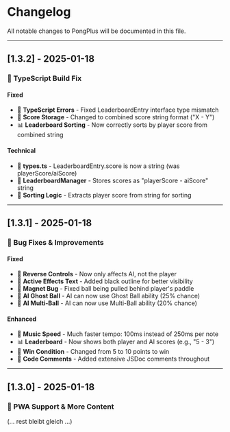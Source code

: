 ﻿# Changelog

All notable changes to PongPlus will be documented in this file.

---

## [1.3.2] - 2025-01-18

### 🐛 TypeScript Build Fix

#### Fixed
- 🐛 **TypeScript Errors** - Fixed LeaderboardEntry interface type mismatch
- 🔧 **Score Storage** - Changed to combined score string format ("X - Y")
- 📊 **Leaderboard Sorting** - Now correctly sorts by player score from combined string

#### Technical
- 🔧 **types.ts** - LeaderboardEntry.score is now a string (was playerScore/aiScore)
- 📝 **LeaderboardManager** - Stores scores as "playerScore - aiScore" string
- 🎯 **Sorting Logic** - Extracts player score from string for sorting

---

## [1.3.1] - 2025-01-18

### 🐛 Bug Fixes & Improvements

#### Fixed
- 🐛 **Reverse Controls** - Now only affects AI, not the player
- 🐛 **Active Effects Text** - Added black outline for better visibility
- 🐛 **Magnet Bug** - Fixed ball being pulled behind player's paddle
- 🐛 **AI Ghost Ball** - AI can now use Ghost Ball ability (25% chance)
- 🐛 **AI Multi-Ball** - AI can now use Multi-Ball ability (20% chance)

#### Enhanced
- 🎵 **Music Speed** - Much faster tempo: 100ms instead of 250ms per note
- 📊 **Leaderboard** - Now shows both player and AI scores (e.g., "5 - 3")
- 🎯 **Win Condition** - Changed from 5 to 10 points to win
- 📝 **Code Comments** - Added extensive JSDoc comments throughout

---

## [1.3.0] - 2025-01-18

### 📱 PWA Support & More Content

(... rest bleibt gleich ...)